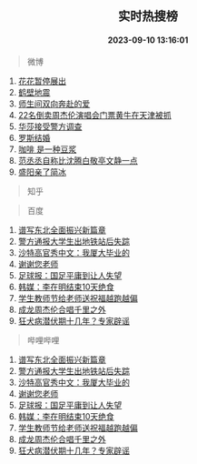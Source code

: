 <div align="center"><h2>实时热搜榜</h2><h4>2023-09-10 13:16:01</h4></div>

> 微博  

1. [花花暂停展出](https://s.weibo.com/weibo?q=%23%E8%8A%B1%E8%8A%B1%E6%9A%82%E5%81%9C%E5%B1%95%E5%87%BA%23&t=31&band_rank=1&Refer=top)<br />
2. [鹤壁地震](https://s.weibo.com/weibo?q=%E9%B9%A4%E5%A3%81%E5%9C%B0%E9%9C%87&t=31&band_rank=2&Refer=top)<br />
3. [师生间双向奔赴的爱](https://s.weibo.com/weibo?q=%23%E5%B8%88%E7%94%9F%E9%97%B4%E5%8F%8C%E5%90%91%E5%A5%94%E8%B5%B4%E7%9A%84%E7%88%B1%23&t=31&band_rank=3&Refer=top)<br />
4. [22名倒卖周杰伦演唱会门票黄牛在天津被抓](https://s.weibo.com/weibo?q=%2322%E5%90%8D%E5%80%92%E5%8D%96%E5%91%A8%E6%9D%B0%E4%BC%A6%E6%BC%94%E5%94%B1%E4%BC%9A%E9%97%A8%E7%A5%A8%E9%BB%84%E7%89%9B%E5%9C%A8%E5%A4%A9%E6%B4%A5%E8%A2%AB%E6%8A%93%23&t=31&band_rank=4&Refer=top)<br />
5. [华莎接受警方调查](https://s.weibo.com/weibo?q=%23%E5%8D%8E%E8%8E%8E%E6%8E%A5%E5%8F%97%E8%AD%A6%E6%96%B9%E8%B0%83%E6%9F%A5%23&t=31&band_rank=5&Refer=top)<br />
6. [罗斯结婚](https://s.weibo.com/weibo?q=%23%E7%BD%97%E6%96%AF%E7%BB%93%E5%A9%9A%23&t=31&band_rank=6&Refer=top)<br />
7. [咖啡 是一种豆浆](https://s.weibo.com/weibo?q=%E5%92%96%E5%95%A1%20%E6%98%AF%E4%B8%80%E7%A7%8D%E8%B1%86%E6%B5%86&t=31&band_rank=7&Refer=top)<br />
8. [范丞丞自称比沈腾白敬亭文静一点](https://s.weibo.com/weibo?q=%E8%8C%83%E4%B8%9E%E4%B8%9E%E8%87%AA%E7%A7%B0%E6%AF%94%E6%B2%88%E8%85%BE%E7%99%BD%E6%95%AC%E4%BA%AD%E6%96%87%E9%9D%99%E4%B8%80%E7%82%B9&t=31&band_rank=8&Refer=top)<br />
9. [盛阳亲了简冰](https://s.weibo.com/weibo?q=%23%E7%9B%9B%E9%98%B3%E4%BA%B2%E4%BA%86%E7%AE%80%E5%86%B0%23&t=31&band_rank=9&Refer=top)<br />

> 知乎  


> 百度  

1. [谱写东北全面振兴新篇章](https://www.baidu.com/s?wd=%E8%B0%B1%E5%86%99%E4%B8%9C%E5%8C%97%E5%85%A8%E9%9D%A2%E6%8C%AF%E5%85%B4%E6%96%B0%E7%AF%87%E7%AB%A0&sa=fyb_news&rsv_dl=fyb_news)<br />
2. [警方通报大学生出地铁站后失踪](https://www.baidu.com/s?wd=%E8%AD%A6%E6%96%B9%E9%80%9A%E6%8A%A5%E5%A4%A7%E5%AD%A6%E7%94%9F%E5%87%BA%E5%9C%B0%E9%93%81%E7%AB%99%E5%90%8E%E5%A4%B1%E8%B8%AA&sa=fyb_news&rsv_dl=fyb_news)<br />
3. [沙特高官秀中文：我厦大毕业的](https://www.baidu.com/s?wd=%E6%B2%99%E7%89%B9%E9%AB%98%E5%AE%98%E7%A7%80%E4%B8%AD%E6%96%87%EF%BC%9A%E6%88%91%E5%8E%A6%E5%A4%A7%E6%AF%95%E4%B8%9A%E7%9A%84&sa=fyb_news&rsv_dl=fyb_news)<br />
4. [谢谢您老师](https://www.baidu.com/s?wd=%E8%B0%A2%E8%B0%A2%E6%82%A8%E8%80%81%E5%B8%88&sa=fyb_news&rsv_dl=fyb_news)<br />
5. [足球报：国足平庸到让人失望](https://www.baidu.com/s?wd=%E8%B6%B3%E7%90%83%E6%8A%A5%EF%BC%9A%E5%9B%BD%E8%B6%B3%E5%B9%B3%E5%BA%B8%E5%88%B0%E8%AE%A9%E4%BA%BA%E5%A4%B1%E6%9C%9B&sa=fyb_news&rsv_dl=fyb_news)<br />
6. [韩媒：李在明结束10天绝食](https://www.baidu.com/s?wd=%E9%9F%A9%E5%AA%92%EF%BC%9A%E6%9D%8E%E5%9C%A8%E6%98%8E%E7%BB%93%E6%9D%9F10%E5%A4%A9%E7%BB%9D%E9%A3%9F&sa=fyb_news&rsv_dl=fyb_news)<br />
7. [学生教师节给老师送祝福越跑越偏](https://www.baidu.com/s?wd=%E5%AD%A6%E7%94%9F%E6%95%99%E5%B8%88%E8%8A%82%E7%BB%99%E8%80%81%E5%B8%88%E9%80%81%E7%A5%9D%E7%A6%8F%E8%B6%8A%E8%B7%91%E8%B6%8A%E5%81%8F&sa=fyb_news&rsv_dl=fyb_news)<br />
8. [成龙周杰伦合唱千里之外](https://www.baidu.com/s?wd=%E6%88%90%E9%BE%99%E5%91%A8%E6%9D%B0%E4%BC%A6%E5%90%88%E5%94%B1%E5%8D%83%E9%87%8C%E4%B9%8B%E5%A4%96&sa=fyb_news&rsv_dl=fyb_news)<br />
9. [狂犬病潜伏期十几年？专家辟谣](https://www.baidu.com/s?wd=%E7%8B%82%E7%8A%AC%E7%97%85%E6%BD%9C%E4%BC%8F%E6%9C%9F%E5%8D%81%E5%87%A0%E5%B9%B4%EF%BC%9F%E4%B8%93%E5%AE%B6%E8%BE%9F%E8%B0%A3&sa=fyb_news&rsv_dl=fyb_news)<br />

> 哔哩哔哩  

1. [谱写东北全面振兴新篇章](https://www.baidu.com/s?wd=%E8%B0%B1%E5%86%99%E4%B8%9C%E5%8C%97%E5%85%A8%E9%9D%A2%E6%8C%AF%E5%85%B4%E6%96%B0%E7%AF%87%E7%AB%A0&sa=fyb_news&rsv_dl=fyb_news)<br />
2. [警方通报大学生出地铁站后失踪](https://www.baidu.com/s?wd=%E8%AD%A6%E6%96%B9%E9%80%9A%E6%8A%A5%E5%A4%A7%E5%AD%A6%E7%94%9F%E5%87%BA%E5%9C%B0%E9%93%81%E7%AB%99%E5%90%8E%E5%A4%B1%E8%B8%AA&sa=fyb_news&rsv_dl=fyb_news)<br />
3. [沙特高官秀中文：我厦大毕业的](https://www.baidu.com/s?wd=%E6%B2%99%E7%89%B9%E9%AB%98%E5%AE%98%E7%A7%80%E4%B8%AD%E6%96%87%EF%BC%9A%E6%88%91%E5%8E%A6%E5%A4%A7%E6%AF%95%E4%B8%9A%E7%9A%84&sa=fyb_news&rsv_dl=fyb_news)<br />
4. [谢谢您老师](https://www.baidu.com/s?wd=%E8%B0%A2%E8%B0%A2%E6%82%A8%E8%80%81%E5%B8%88&sa=fyb_news&rsv_dl=fyb_news)<br />
5. [足球报：国足平庸到让人失望](https://www.baidu.com/s?wd=%E8%B6%B3%E7%90%83%E6%8A%A5%EF%BC%9A%E5%9B%BD%E8%B6%B3%E5%B9%B3%E5%BA%B8%E5%88%B0%E8%AE%A9%E4%BA%BA%E5%A4%B1%E6%9C%9B&sa=fyb_news&rsv_dl=fyb_news)<br />
6. [韩媒：李在明结束10天绝食](https://www.baidu.com/s?wd=%E9%9F%A9%E5%AA%92%EF%BC%9A%E6%9D%8E%E5%9C%A8%E6%98%8E%E7%BB%93%E6%9D%9F10%E5%A4%A9%E7%BB%9D%E9%A3%9F&sa=fyb_news&rsv_dl=fyb_news)<br />
7. [学生教师节给老师送祝福越跑越偏](https://www.baidu.com/s?wd=%E5%AD%A6%E7%94%9F%E6%95%99%E5%B8%88%E8%8A%82%E7%BB%99%E8%80%81%E5%B8%88%E9%80%81%E7%A5%9D%E7%A6%8F%E8%B6%8A%E8%B7%91%E8%B6%8A%E5%81%8F&sa=fyb_news&rsv_dl=fyb_news)<br />
8. [成龙周杰伦合唱千里之外](https://www.baidu.com/s?wd=%E6%88%90%E9%BE%99%E5%91%A8%E6%9D%B0%E4%BC%A6%E5%90%88%E5%94%B1%E5%8D%83%E9%87%8C%E4%B9%8B%E5%A4%96&sa=fyb_news&rsv_dl=fyb_news)<br />
9. [狂犬病潜伏期十几年？专家辟谣](https://www.baidu.com/s?wd=%E7%8B%82%E7%8A%AC%E7%97%85%E6%BD%9C%E4%BC%8F%E6%9C%9F%E5%8D%81%E5%87%A0%E5%B9%B4%EF%BC%9F%E4%B8%93%E5%AE%B6%E8%BE%9F%E8%B0%A3&sa=fyb_news&rsv_dl=fyb_news)<br />
